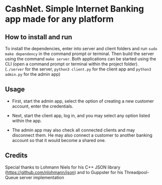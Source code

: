 # CashNet. Simple Internet Banking app made for any platform

## How to install and run
To install the dependencies, enter into server and client folders and run `sudo make dependency` in the command prompt or terminal.
Then build the server using the command `make server`.
Both applications can be started using the CLI (open a command prompt or terminal within the project folder). (`./server` for the server, `python3 client.py` for the client app and `python3 admin.py` for the admin app)

## Usage
- First, start the admin app, select the option of creating a new customer account, enter the credentials.
- Next, start the client app, log in, and you may select any option listed within the app.

- The admin app may also check all connected clients and may disconnect them. He may also connect a customer to another banking account so that it would become a shared one.

## Credits
Special thanks to Lohmann Niels for his C++ JSON library (https://github.com/nlohmann/json) and to Guppster for his Threadpool-Queue server implementation
